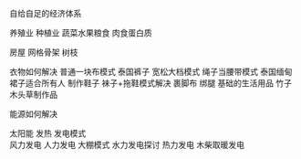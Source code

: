 自给自足的经济体系



养殖业  种植业  蔬菜水果粮食 肉食蛋白质

房屋 网格骨架   树枝


衣物如何解决
普通一块布模式
泰国裤子 宽松大档模式 绳子当腰带模式
泰国缅甸裙子适合所有人
制作鞋子  袜子+拖鞋模式解决
裹脚布 绑腿
基础的生活用品 
竹子木头草制作品


能源如何解决  

太阳能 发热  发电模式   
风力发电  人力发电
大棚模式
水力发电探讨
热力发电  木柴取暖发电
